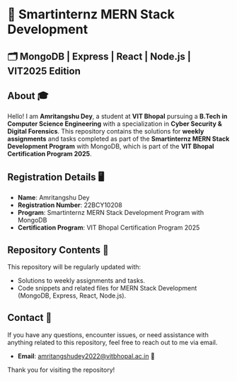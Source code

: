 # 🧩 Smartinternz MERN Stack Development

## 🗂 MongoDB | Express | React | Node.js | VIT2025 Edition

## About 🎓
Hello! I am **Amritangshu Dey**, a student at **VIT Bhopal** pursuing a **B.Tech in Computer Science Engineering** with a specialization in **Cyber Security & Digital Forensics**. This repository contains the solutions for **weekly assignments** and tasks completed as part of the **Smartinternz MERN Stack Development Program** with MongoDB, which is part of the **VIT Bhopal Certification Program 2025**.

## Registration Details 🖥️
- **Name**: Amritangshu Dey 
- **Registration Number**: 22BCY10208 
- **Program**: Smartinternz MERN Stack Development Program with MongoDB 
- **Certification Program**: VIT Bhopal Certification Program 2025 

## Repository Contents 🚀
This repository will be regularly updated with:
- Solutions to weekly assignments and tasks.
- Code snippets and related files for MERN Stack Development (MongoDB, Express, React, Node.js).

## Contact 📝
If you have any questions, encounter issues, or need assistance with anything related to this repository, feel free to reach out to me via email.

- **Email**: amritangshudey2022@vitbhopal.ac.in 📧

Thank you for visiting the repository! 

